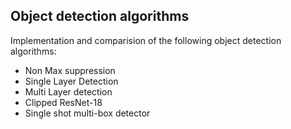 ## Object detection algorithms

Implementation and comparision of the following object detection algorithms:

- Non Max suppression
- Single Layer Detection
- Multi Layer detection
- Clipped ResNet-18
- Single shot multi-box detector
